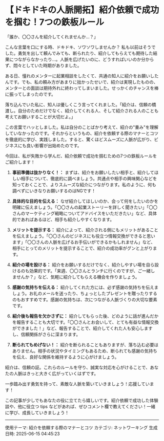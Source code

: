 # 【ドキドキの人脈開拓】紹介依頼で成功を掴む！7つの鉄板ルール

「誰か、〇〇さんを紹介してくれませんか…？」

こんな言葉を口にする時、ドキドキ、ソワソワしませんか？  私も以前はそうでした。勇気を出して頼んでみても、断られたり、紹介してもらえても期待した結果につながらなかったり…。人脈を広げたいのに、どうすればいいのか分からず、悶々としていた時期がありました。

ある日、憧れのメンターに起業相談をしたくて、共通の知人に紹介をお願いしたんです。でも、私の頼み方があまりに拙かったせいで、紹介は実現したものの、メンターとの面談は期待外れに終わってしまいました。せっかくのチャンスを棒に振ってしまったのです。

落ち込んでいた私に、知人は優しくこう言ってくれました。「紹介は、信頼の橋渡し。自分のためだけでなく、紹介してくれる人、そして紹介される人のことも考えてお願いすることが大切だよ。」

この言葉でハッとしました。私は自分のことばかり考えて、紹介の"重み"を理解していなかったのです。それからというもの、紹介を依頼する際のマナーとコツを徹底的に学び、実践しました。すると、驚くほどスムーズに人脈が広がり、ビジネスにも良い影響が出始めたのです。

今回は、私が失敗から学んだ、紹介依頼で成功を掴むための7つの鉄板ルールをご紹介します！


1. **事前準備は抜かりなく！：**  まずは、紹介をお願いしたい相手と、紹介してほしい相手について、徹底的に調べましょう。共通点や相手の興味関心などを知っておくことで、よりスムーズな紹介につながります。私のように、何も調べずにいきなりお願いするのはNGです！

2. **具体的な目的を伝える：** なぜ紹介してほしいのか、会って何をしたいのかを明確に伝えましょう。「〇〇さんの起業ストーリーを詳しく聞きたい」「〇〇さんのマーケティング戦略についてアドバイスをいただきたい」など、具体的であればあるほど、相手も紹介しやすくなります。

3. **メリットを提示する：** 紹介によって、紹介される側にもメリットがあることを伝えましょう。「〇〇さんのビジネスにも役立つ情報交換ができると思います」「〇〇さんの人脈を広げるお手伝いができるかもしれません」など、相手にとってのメリットを提示することで、紹介の成功率がグンと上がります。

4. **紹介の場を設ける：**  紹介をお願いするだけでなく、紹介しやすい場を自ら設けるのも効果的です。「来週、〇〇さんとランチに行くのですが、ご一緒しませんか？」など、気軽に紹介してもらえる機会を作りましょう。

5. **感謝の気持ちを伝える：** 紹介してくれた方には、必ず感謝の気持ちを伝えましょう。お礼のメールを送ったり、ちょっとしたプレゼントを贈ったりするのもおすすめです。感謝の気持ちは、次につながる人脈づくりの大切な要素です。

6. **紹介後も報告を欠かさずに：** 紹介してもらった後、どのように話が進んだかを報告することも大切です。「〇〇さんとお会いして、とても有益な情報交換ができました！」など、報告することで、紹介してくれた人も安心しますし、信頼関係がさらに深まります。

7. **断られてもめげない！：**  紹介を断られることもありますが、落ち込む必要はありません。相手の状況やタイミングもあるため、断られても感謝の気持ちを伝え、良好な関係を維持するように心がけましょう。

紹介は、信頼の証。これらのルールを守り、誠実な対応を心がけることで、あなたの人脈はきっと大きく広がっていくはずです。

一歩踏み出す勇気を持って、素敵な人脈を築いていきましょう！応援しています！

この記事が少しでもあなたの役に立てたら嬉しいです。紹介依頼で成功した体験談や、他に役立つ tips などがあれば、ぜひコメント欄で教えてください！一緒に学び、成長していきましょう！

---
使用テーマ: 紹介を依頼する際のマナーとコツ
カテゴリ: ネットワーキング
生成日時: 2025-06-15 04:45:23
